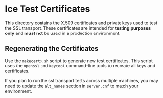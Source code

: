 # Ice Test Certificates

This directory contains the X.509 certificates and private keys used to test the SSL transport. These
certificates are intended for **testing purposes only** and **must not** be used in a production environment.

## Regenerating the Certificates

Use the `makecerts.sh` script to generate new test certificates. This script uses the `openssl` and `keytool`
command-line tools to recreate all keys and certificates.

If you plan to run the ssl transport tests across multiple machines, you may need to update the `alt_names` section
in `server.cnf` to match your environment.
